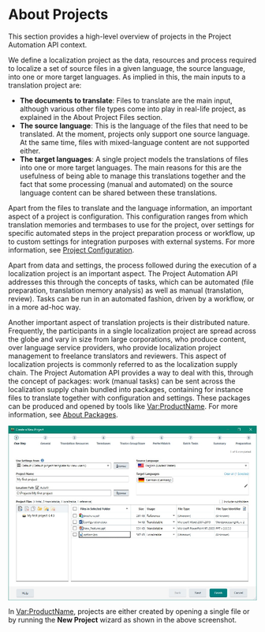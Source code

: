 About Projects
====
This section provides a high-level overview of projects in the Project Automation API context.

We define a localization project as the data, resources and process required to localize a set of source files in a given language, the source language, into one or more target languages. As implied in this, the main inputs to a translation project are:

* **The documents to translate**: Files to translate are the main input, although various other file types come into play in real-life project, as explained in the About Project Files section.
* **The source language**: This is the language of the files that need to be translated. At the moment, projects only support one source language. At the same time, files with mixed-language content are not supported either.
* **The target languages**: A single project models the translations of files into one or more target languages. The main reasons for this are the usefulness of being able to manage this translations together and the fact that some processing (manual and automated) on the source language content can be shared between these translations.


Apart from the files to translate and the language information, an important aspect of a project is configuration. This configuration ranges from which translation memories and termbases to use for the project, over settings for specific automated steps in the project preparation process or workflow, up to custom settings for integration purposes with external systems. For more information, see [Project Configuration](project_configuration.md).

Apart from data and settings, the process followed during the execution of a localization project is an important aspect. The Project Automation API addresses this through the concepts of tasks, which can be automated (file preparation, translation memory analysis) as well as manual (translation, review). Tasks can be run in an automated fashion, driven by a workflow, or in a more ad-hoc way.

Another important aspect of translation projects is their distributed nature. Frequently, the participants in a single localization project are spread across the globe and vary in size from large corporations, who produce content, over language service providers, who provide localization project management to freelance translators and reviewers. This aspect of localization projects is commonly referred to as the localization supply chain. The Project Automation API provides a way to deal with this, through the concept of packages: work (manual tasks) can be sent across the localization supply chain bundled into packages, containing for instance files to translate together with configuration and settings. These packages can be produced and opened by tools like <Var:ProductName>. For more information, see [About Packages](about_packages.md).

<img style="display:block; " src="images/NewProject03.jpg"/>

In <Var:ProductName>, projects are either created by opening a single file or by running the **New Project** wizard as shown in the above screenshot.